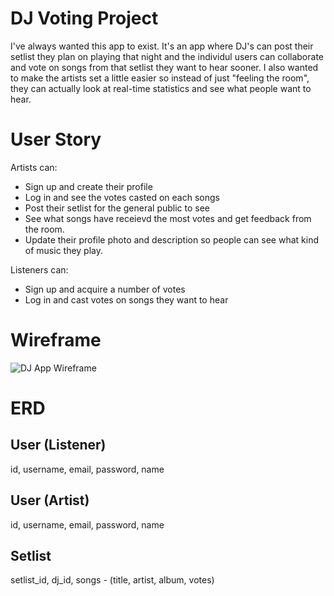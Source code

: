 # DJ Voting Project
I've always wanted this app to exist. It's an app where DJ's can post their setlist they plan on playing that night and the individul users can collaborate and vote on songs from that setlist they want to hear sooner. I also wanted to make the artists set a little easier so instead of just "feeling the room", they can actually look at real-time statistics and see what people want to hear. 

# User Story
Artists can: 
* Sign up and create their profile
* Log in and see the votes casted on each songs
* Post their setlist for the general public to see
* See what songs have receievd the most votes and get feedback from the room.
* Update their profile photo and description so people can see what kind of music they play.

Listeners can:
* Sign up and acquire a number of votes
* Log in and cast votes on songs they want to hear

# Wireframe

![DJ App Wireframe](https://github.com/GlenWhiteII/DJ-Voting-Project/assets/136190078/1f5ab3af-6db7-4aef-8907-3f362ab13746)

# ERD

## User (Listener)
id, username, email, password, name

## User (Artist)
id, username, email, password, name

## Setlist
setlist_id, dj_id, songs - (title, artist, album, votes)

